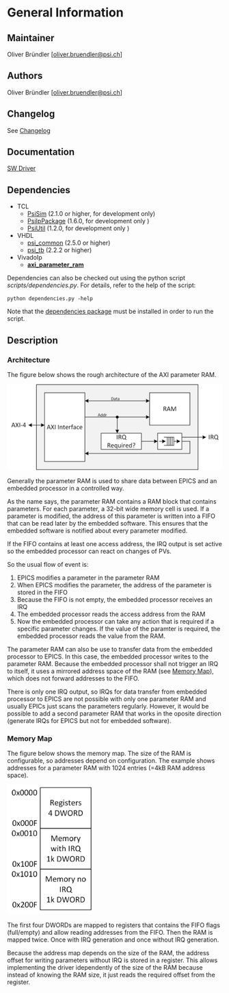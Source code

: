 # General Information

## Maintainer
Oliver Bründler [oliver.bruendler@psi.ch]

## Authors
Oliver Bründler [oliver.bruendler@psi.ch]

## Changelog
See [Changelog](Changelog.md)

## Documentation
[SW Driver](./doc/api/html/globals_func.html)

<!-- DO NOT CHANGE FORMAT: this section is parsed to resolve dependencies -->

## Dependencies

* TCL
  * [PsiSim](https://github.com/paulscherrerinstitute/PsiSim) (2.1.0 or higher, for development only)
  * [PsiIpPackage](https://git.psi.ch/GFA/Libraries/Firmware/TCL/PsiIpPackage) (1.6.0, for development only )
  * [PsiUtil](https://git.psi.ch/GFA/Libraries/Firmware/TCL/PsiUtil) (1.2.0, for development only )
* VHDL
  * [psi\_common](https://github.com/paulscherrerinstitute/psi_common) (2.5.0 or higher)
  * [psi\_tb](https://github.com/paulscherrerinstitute/psi_tb) (2.2.2 or higher)
* VivadoIp
  * [**axi\_parameter\_ram**](https://git.psi.ch/GFA/Libraries/Firmware/VivadoIp/axi_parameter_ram)

<!-- END OF PARSED SECTION -->

Dependencies can also be checked out using the python script *scripts/dependencies.py*. For details, refer to the help of the script:

```
python dependencies.py -help
```

Note that the [dependencies package](https://git.psi.ch/GFA/Libraries/Firmware/Python/PsiLibDependencies) must be installed in order to run the script.

## Description

### Architecture

The figure below shows the rough architecture of the AXI parameter RAM.

<img src="doc/architecture.png" alt="Architecture">

Generally the parameter RAM is used to share data between EPICS and an embedded processor in a controlled way.

As the name says, the parameter RAM contains a RAM block that contains parameters. For each parameter, a 32-bit wide memory cell is used. If a parameter is modified, the address of this parameter is written into a FIFO that can be read later by the embedded software. This ensures that the embedded software is notified about every parameter modified.

If the FIFO contains at least one access address, the IRQ output is set active so the embedded processor can react on changes of PVs.

So the usual flow of event is:
1. EPICS modifies a parameter in the parameter RAM
2. When EPICS modifies the parameter, the address of the parameter is stored in the FIFO
3. Because the FIFO is not empty, the embedded processor receives an IRQ
4. The embedded processor reads the access address from the RAM
5. Now the embedded processor can take any action that is required if a specific parameter changes. If the value of the paramter is required, the embedded processor reads the value from the RAM.

The parameter RAM can also be use to transfer data from the embedded processor to EPICS. In this case, the embedded processor writes to the parameter RAM. Because the embedded processor shall not trigger an IRQ to itself, it uses a mirrored address space of the RAM (see [Memory Map](#memory-map)), which does not forward addresses to the FIFO.

There is only one IRQ output, so IRQs for data transfer from embedded processor to EPICS are not possible with only one parameter RAM and usually EPICs just scans the parameters regularly. However, it would be possible to add a second parameter RAM that works in the oposite direction (generate IRQs for EPICS but not for embedded software).

### Memory Map

The figure below shows the memory map. The size of the RAM is configurable, so addresses depend on configuration. The example shows addresses for a parameter RAM with 1024 entries (=4kB RAM address space).

<img src="doc/memorymap.png" alt="Architecture" width="200">

The first four DWORDs are mapped to registers that contains the FIFO flags (full/empty) and allow reading addresses from the FIFO. Then the RAM is mapped twice. Once with IRQ generation and once without IRQ generation.

Because the address map depends on the size of the RAM, the address offset for writing parameters without IRQ is stored in a register. This allows implementing the driver idependently of the size of the RAM because instead of knowing the RAM size, it just reads the required offset from the register.



